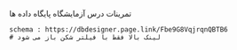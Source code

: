 تمرینات درس آزمایشگاه پایگاه داده ها
```
schema : https://dbdesigner.page.link/Fbe9G8VqjrqnQBTB6 
# لینک بالا فقط با فیلتر شکن باز می شود
```
